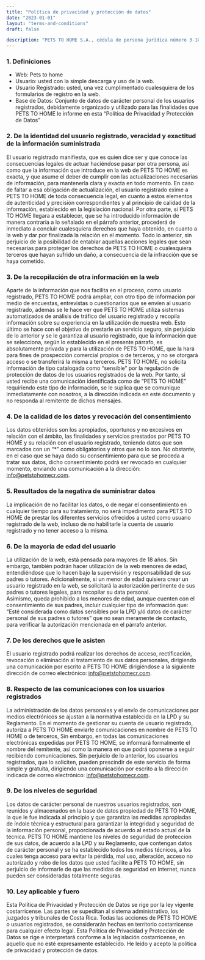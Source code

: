 ```yaml
---
title: "Política de privacidad y protección de datos"
date: "2023-01-01"
layout: "terms-and-conditions"
draft: false

description: "PETS TO HOME S.A., cédula de persona jurídica número 3-101-720328 domiciliada en Costa Rica, Alajuela, Mall Internacional, Centro de Negocios, Local # 65 (en adelante “PETS TO HOME&quot;), le informa que, de acuerdo a la Ley de Protección de la Persona frente a la utilización de sus datos personales Nº 8968 (en adelante, la “LPD”) y su Reglamento y de la existencia de una Base de Datos de carácter personal creada por la responsable y denominada “Base de Datos PETS TO HOME”"
---
```


### 1. Definiciones
* Web: Pets to home
* Usuario: usted con la simple descarga y uso de la web.
* Usuario Registrado: usted, una vez cumplimentado cualesquiera de los formularios de registro en la web.
* Base de Datos: Conjunto de datos de carácter personal de los usuarios registrados, debidamente organizado y utilizado para las finalidades que PETS TO HOME le informe en esta “Política de Privacidad y Protección de Datos”

### 2. De la identidad del usuario registrado, veracidad y exactitud de la información suministrada
El usuario registrado manifiesta, que es quien dice ser y que conoce las consecuencias legales de actuar haciéndose pasar por otra persona, así como que la información que introduce en la web de PETS TO HOME es exacta, y que asume el deber de cumplir con las actualizaciones necesarias de información, para mantenerla clara y exacta en todo momento. En caso de faltar a esa obligación de actualización, el usuario registrado exime a PETS TO HOME de toda consecuencia legal, en cuanto a estos elementos de autenticidad y precisión correspondientes y al principio de calidad de la información, establecido en la legislación nacional.
Por otra parte, si PETS TO HOME llegara a establecer, que se ha introducido información de manera contraria a lo señalado en el párrafo anterior, procederá de inmediato a concluir cualesquiera derechos que haya obtenido, en cuanto a la web y dar por finalizada la relación en el momento. Todo lo anterior, sin perjuicio de la posibilidad de entablar aquellas acciones legales que sean necesarias para proteger los derechos de PETS TO HOME o cualesquiera terceros que hayan sufrido un daño, a consecuencia de la infracción que se haya cometido.

### 3. De la recopilación de otra información en la web
Aparte de la información que nos facilita en el proceso, como usuario registrado, PETS TO HOME podrá ampliar, con otro tipo de información por medio de encuestas, entrevistas o cuestionarios que se envíen al usuario registrado, además se le hace ver que PETS TO HOME utiliza sistemas automatizados de análisis de tráfico del usuario registrado y recopila información sobre su experiencia en la utilización de nuestra web. Esto último se hace con el objetivo de prestarle un servicio seguro, sin perjuicio de lo anterior y se le garantiza al usuario registrado, que la información que se selecciona, según lo establecido en el presente párrafo, es absolutamente privada y para la utilización de PETS TO HOME, que la hará para fines de prospección comercial propios o de terceros, y no se otorgará acceso o se transferirá la misma a terceros. PETS TO HOME, no solicita información de tipo catalogada como “sensible” por la regulación de protección de datos de los usuarios registrados de la web. Por tanto, si usted recibe una comunicación identificada como de “PETS TO HOME” requiriendo este tipo de información, se le
suplica que se comunique inmediatamente con nosotros, a la dirección indicada en este documento y no responda al remitente de dichos mensajes.

### 4. De la calidad de los datos y revocación del consentimiento
Los datos obtenidos son los apropiados, oportunos y no excesivos en relación con el ámbito, las finalidades y servicios prestados por PETS TO HOME y su relación con el usuario registrado, teniendo datos que son marcados con un “*” como obligatorios y otros que no lo son. No obstante, en el caso que se haya dado su consentimiento para que se proceda a tratar sus datos, dicho consentimiento podrá ser revocado en cualquier momento, enviando una comunicación a la dirección: info@petstohomecr.com.

### 5. Resultados de la negativa de suministrar datos
La implicación de no facilitar los datos, o de negar el consentimiento en cualquier tiempo para su tratamiento, no será impedimento para PETS TO HOME de prestar los diferentes servicios ofrecidos a usted como usuario registrado de la web, incluso de no habilitarle la cuenta de usuario registrado y no tener acceso a la misma.

### 6. De la mayoría de edad del usuario
La utilización de la web, está pensada para mayores de 18 años. Sin embargo, también podrán hacer utilización de la web menores de edad, entendiéndose que lo hacen bajo la supervisión y responsabilidad de sus padres o tutores. Adicionalmente, si un menor de edad quisiera crear un usuario registrado en la web, se solicitará la autorización pertinente de sus padres o tutores legales, para recopilar su data personal.  
Asimismo, queda prohibido a los menores de edad, aunque cuenten con el consentimiento de sus padres, incluir cualquier tipo de información que: “Esté considerada como datos sensibles por la LPD y/ó datos de carácter personal de sus padres o tutores” que no sean meramente de contacto, para verificar la autorización mencionada en el párrafo anterior.

### 7. De los derechos que le asisten
El usuario registrado podrá realizar los derechos de acceso, rectificación, revocación o eliminación al tratamiento de sus datos personales, dirigiendo una comunicación por escrito a PETS TO HOME dirigiéndose a la siguiente dirección de correo electrónico: info@petstohomecr.com.

### 8. Respecto de las comunicaciones con los usuarios registrados
La administración de los datos personales y el envío de comunicaciones por medios electrónicos se ajustan a la normativa establecida en la LPD y su Reglamento.
En el momento de gestionar su cuenta de usuario registrado, autoriza a PETS TO HOME enviarle comunicaciones en nombre de PETS TO HOME o de terceros, Sin embargo, en todas las comunicaciones electrónicas expedidas por PETS TO HOME, se informará formalmente el nombre del remitente, así como la manera en que podrá oponerse a seguir recibiendo comunicaciones. Sin perjuicio de lo anterior, los usuarios registrados, que lo soliciten, pueden prescindir de este
servicio de forma simple y gratuita, dirigiendo una comunicación por escrito a la dirección indicada de correo electrónico: info@petstohomecr.com.

### 9. De los niveles de seguridad
Los datos de carácter personal de nuestros usuarios registrados, son reunidos y almacenados en la base de datos propiedad de PETS TO HOME, la que le fue indicada al principio y que garantiza las medidas apropiadas de índole técnica y estructural para garantizar la integridad y seguridad de la información personal, proporcionada de acuerdo al estado actual de la técnica.
PETS TO HOME mantiene los niveles de seguridad de protección de sus datos, de acuerdo a la LPD y su Reglamento, que contengan datos de carácter personal y se ha establecido todos los medios técnicos, a los cuales tenga acceso para evitar la pérdida, mal uso, alteración, acceso no autorizado y robo de los datos que usted facilite a PETS TO HOME, sin perjuicio de informarle de que las medidas de seguridad en Internet, nunca pueden ser consideradas totalmente seguras.

### 10. Ley aplicable y fuero
Esta Política de Privacidad y Protección de Datos se rige por la ley vigente costarricense. Las partes se supeditan al sistema administrativo, los juzgados y tribunales de Costa Rica.
Todas las acciones de PETS TO HOME o usuarios registrados, se considerarán hechas en territorio costarricense para cualquier efecto legal.
Esta Política de Privacidad y Protección de Datos se rige e interpretará conforme a la legislación costarricense, en aquello que no esté expresamente establecido.
He leído y acepto la política de privacidad y protección de datos.

